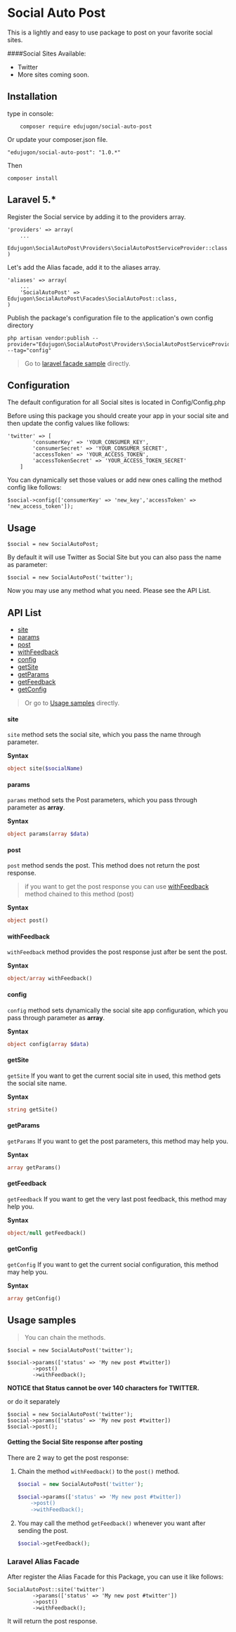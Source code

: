 # Social Auto Post

This is a lightly and easy to use package to post on your favorite social sites.

####Social Sites Available:

* Twitter
* More sites coming soon.

## Installation

type in console:

        composer require edujugon/social-auto-post


Or update your composer.json file.

    "edujugon/social-auto-post": "1.0.*"

Then

    composer install

## Laravel 5.*

Register the Social service by adding it to the providers array.

    'providers' => array(
        ...
        Edujugon\SocialAutoPost\Providers\SocialAutoPostServiceProvider::class
    )

Let's add the Alias facade, add it to the aliases array.

    'aliases' => array(
        ...
        'SocialAutoPost' => Edujugon\SocialAutoPost\Facades\SocialAutoPost::class,
    )

Publish the package's configuration file to the application's own config directory

    php artisan vendor:publish --provider="Edujugon\SocialAutoPost\Providers\SocialAutoPostServiceProvider" --tag="config"

> Go to [laravel facade sample](https://github.com/edujugon/SocialAutoPost#laravel-alias-facade) directly.

## Configuration

The default configuration for all Social sites is located in Config/Config.php

Before using this package you should create your app in your social site and then update the config values like follows:

    'twitter' => [
            'consumerKey' => 'YOUR_CONSUMER_KEY',
            'consumerSecret' => 'YOUR_CONSUMER_SECRET',
            'accessToken' => 'YOUR_ACCESS_TOKEN',
            'accessTokenSecret' => 'YOUR_ACCESS_TOKEN_SECRET'
        ]

You can dynamically set those values or add new ones calling the method config like follows:

    $social->config(['consumerKey' => 'new_key','accessToken' => 'new_access_token']);

## Usage

    $social = new SocialAutoPost;

By default it will use Twitter as Social Site but you can also pass the name as parameter:

    $social = new SocialAutoPost('twitter');

Now you may use any method what you need. Please see the API List.


## API List

- [site](https://github.com/edujugon/SocialAutoPost#site)
- [params](https://github.com/edujugon/SocialAutoPost#params)
- [post](https://github.com/edujugon/SocialAutoPost#post)
- [withFeedback](https://github.com/edujugon/SocialAutoPost#withfeedback)
- [config](https://github.com/edujugon/SocialAutoPost#config)
- [getSite](https://github.com/edujugon/SocialAutoPost#getsite)
- [getParams](https://github.com/edujugon/SocialAutoPost#getparams)
- [getFeedback](https://github.com/edujugon/SocialAutoPost#getfeedback)
- [getConfig](https://github.com/edujugon/SocialAutoPost#getconfig)

> Or go to [Usage samples](https://github.com/edujugon/SocialAutoPost#usage-samples) directly.

#### site

`site` method sets the social site, which you pass the name through parameter.

**Syntax**

```php
object site($socialName)
```

#### params

`params` method sets the Post parameters, which you pass through parameter as **array**.

**Syntax**

```php
object params(array $data)
```

#### post

`post` method sends the post. This method does not return the post response.
>if you want to get the post response you can use [withFeedback](https://github.com/edujugon/SocialAutoPost#withfeedback) method chained to this method (post)

**Syntax**

```php
object post()
```

#### withFeedback

`withFeedback` method provides the post response just after be sent the post.

**Syntax**

```php
object/array withFeedback()
```

#### config

`config` method sets dynamically the social site app configuration, which you pass through parameter as **array**.

**Syntax**

```php
object config(array $data)
```

#### getSite

`getSite` If you want to get the current social site in used, this method gets the social site name.

**Syntax**

```php
string getSite()
```

#### getParams

`getParams` If you want to get the post parameters, this method may help you. 

**Syntax**

```php
array getParams()
```

#### getFeedback

`getFeedback` If you want to get the very last post feedback, this method may help you. 

**Syntax**

```php
object/null getFeedback()
```

#### getConfig

`getConfig` If you want to get the current social configuration, this method may help you. 

**Syntax**

```php
array getConfig()
```

## Usage samples

>You can chain the methods.

    $social = new SocialAutoPost('twitter');
    
    $social->params(['status' => 'My new post #twitter])
            ->post()
            ->withFeedback();

**NOTICE that Status cannot be over 140 characters for TWITTER.**

or do it separately

    $social = new SocialAutoPost('twitter');
    $social->params(['status' => 'My new post #twitter])
    $social->post();



#### Getting the Social Site response after posting

There are 2 way to get the post response:
 
 1) Chain the method `withFeedback()` to the `post()` method.

    ```php
    $social = new SocialAutoPost('twitter');
    
    $social->params(['status' => 'My new post #twitter])
        ->post()
        ->withFeedback();
    ```

 2) You may call the method `getFeedback()` whenever you want after sending the post.

    ```php
    $social->getFeedback();
    ```
    
### Laravel Alias Facade

After register the Alias Facade for this Package, you can use it like follows:

    SocialAutoPost::site('twitter')
            ->params(['status' => 'My new post #twitter'])
            ->post()
            ->withFeedback();

It will return the post response.